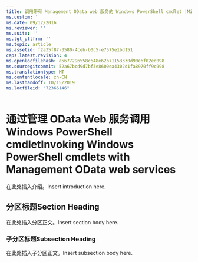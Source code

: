 ```yaml
---
title: 调用带有 Management OData web 服务的 Windows PowerShell cmdlet |Microsoft Docs
ms.custom: ''
ms.date: 09/12/2016
ms.reviewer: ''
ms.suite: ''
ms.tgt_pltfrm: ''
ms.topic: article
ms.assetid: f2a35f87-3580-4ceb-b0c5-e7575e1bd151
caps.latest.revision: 4
ms.openlocfilehash: a5677296558c648e62b71153330d90e6f02ed098
ms.sourcegitcommit: 52a67bcd9d7bf3e8600ea4302d1fa8970ff9c998
ms.translationtype: MT
ms.contentlocale: zh-CN
ms.lasthandoff: 10/15/2019
ms.locfileid: "72366146"
---
```

# <a name="invoking-windows-powershell-cmdlets-with-management-odata-web-services"></a><span data-ttu-id="1340b-102">通过管理 OData Web 服务调用 Windows PowerShell cmdlet</span><span class="sxs-lookup"><span data-stu-id="1340b-102">Invoking Windows PowerShell cmdlets with Management OData web services</span></span>

<span data-ttu-id="1340b-103">在此处插入介绍。</span><span class="sxs-lookup"><span data-stu-id="1340b-103">Insert introduction here.</span></span>

## <a name="section-heading"></a><span data-ttu-id="1340b-104">分区标题</span><span class="sxs-lookup"><span data-stu-id="1340b-104">Section Heading</span></span>

<span data-ttu-id="1340b-105">在此处插入分区正文。</span><span class="sxs-lookup"><span data-stu-id="1340b-105">Insert section body here.</span></span>

### <a name="subsection-heading"></a><span data-ttu-id="1340b-106">子分区标题</span><span class="sxs-lookup"><span data-stu-id="1340b-106">Subsection Heading</span></span>

<span data-ttu-id="1340b-107">在此处插入子分区正文。</span><span class="sxs-lookup"><span data-stu-id="1340b-107">Insert subsection body here.</span></span>